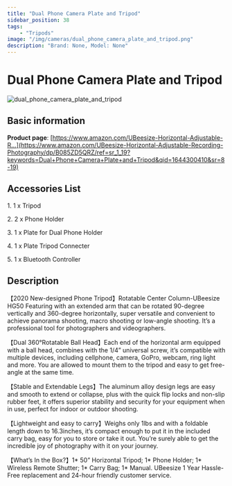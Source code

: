 ```yaml
---
title: "Dual Phone Camera Plate and Tripod"
sidebar_position: 38
tags:
    - "Tripods"
image: "/img/cameras/dual_phone_camera_plate_and_tripod.png"
description: "Brand: None, Model: None"
---
```

# Dual Phone Camera Plate and Tripod

![dual_phone_camera_plate_and_tripod](/img/cameras/dual_phone_camera_plate_and_tripod.png)

## Basic information

**Product page**: [https://www.amazon.com/UBeesize-Horizontal-Adjustable-R...](https://www.amazon.com/UBeesize-Horizontal-Adjustable-Recording-Photography/dp/B085ZD5QRZ/ref=sr_1_19?keywords=Dual+Phone+Camera+Plate+and+Tripod&qid=1644300410&sr=8-19)

## Accessories List

1\. 1 x Tripod

 2\. 2 x Phone Holder

 3\. 1 x Plate for Dual Phone Holder

 4\. 1 x Plate Tripod Connecter

 5\. 1 x Bluetooth Controller

## Description

【2020 New\-designed Phone Tripod】Rotatable Center Column\-UBeesize HG50 Featuring with an extended arm that can be rotated 90\-degree vertically and 360\-degree horizontally, super versatile and convenient to achieve panorama shooting, macro shooting or low\-angle shooting\. It’s a professional tool for photographers and videographers\.

 【Dual 360°Rotatable Ball Head】Each end of the horizontal arm equipped with a ball head, combines with the 1/4” universal screw, it’s compatible with multiple devices, including cellphone, camera, GoPro, webcam, ring light and more\. You are allowed to mount them to the tripod and easy to get free\-angle at the same time\.

 【Stable and Extendable Legs】The aluminum alloy design legs are easy and smooth to extend or collapse, plus with the quick flip locks and non\-slip rubber feet, it offers superior stability and security for your equipment when in use, perfect for indoor or outdoor shooting\.

 【Lightweight and easy to carry】Weighs only 1lbs and with a foldable length down to 16\.3inches, it’s compact enough to put it in the included carry bag, easy for you to store or take it out\. You’re surely able to get the incredible joy of photography with it on your journey\.

 【What’s In the Box?】1\* 50” Horizontal Tripod; 1\* Phone Holder; 1\* Wireless Remote Shutter; 1\* Carry Bag; 1\* Manual\. UBeesize 1 Year Hassle\-Free replacement and 24\-hour friendly customer service\.

